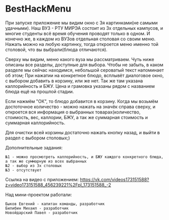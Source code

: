 # BestHackMenu

При запуске приложение мы видим окно с 3я картинками(не самыми удачными). Наш ВУЗ - РТУ МИРЭА состоит из 3х отдельных кампусов,
и многие студенты всё время обучения проводят только в одном. И конечно же, в каждом из ВУЗов отдельная столовая со своим меню.
Нажать можно на любую картинку, тогда откроется меню именно той столовой, что вы выбрали(блюда отличаются).

Сверху мы видим, меню какого вуза мы рассматриваем. Чуть ниже описаны все разделы, доступные для выбора. Чтобы не забыть, в каком разделе
мы сейчас находимся, небольшой сероватый текст напоминает об этом;
При нажатии на конкретное блюдо, всплывёт диалоговое окно, с выбором добавить в корзину, или же нет. Так же там указана каллорийность и БЖУ.
Цена и грамовка указаны рядом с названием блюда ещё на прошлой стадии.

Если нажмём "ОК", то блюдо добавится в корзину. Когда мы возьмём достоточное количество - можно нажать на значёк справа сверху, и
откроется вся информация о выбранных товарах(количество, стоимость, вес, каллории, БЖУ, а так же суммарная стоимость и суммарная 
каллорийность.

Для очистки всей корзины достаточно нажать кнопку назад, и выйти в раздел с выбором столовых;)

Дополнительные задания:

    №1 - можно просмотреть каллорийность, и БЖУ каждого конкретного блюда, а так же суммарную из всех выбранных
    №2 - выбор из 3х столовых
    №3 - отсутствует
    
Ссылка на видео с приложением: https://vk.com/videos173151588?z=video173151588_456239221%2Fpl_173151588_-2

Над мини-проектом работали:

    Быков Евгений - капитан команды, разработчик
    Билибин Михаил - разработчик
    Новойдарский Павел - разработчик
